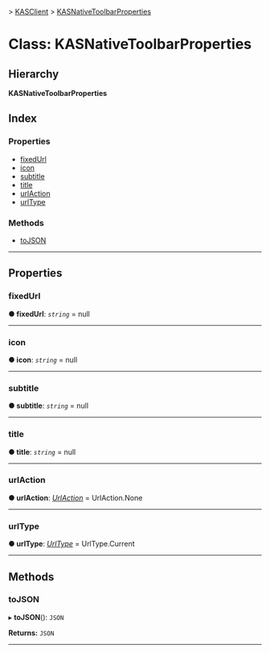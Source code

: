 [](../README.md) > [KASClient](../modules/kasclient.md) > [KASNativeToolbarProperties](../classes/kasclient.kasnativetoolbarproperties.md)

# Class: KASNativeToolbarProperties

## Hierarchy

**KASNativeToolbarProperties**

## Index

### Properties

* [fixedUrl](kasclient.kasnativetoolbarproperties.md#fixedurl)
* [icon](kasclient.kasnativetoolbarproperties.md#icon)
* [subtitle](kasclient.kasnativetoolbarproperties.md#subtitle)
* [title](kasclient.kasnativetoolbarproperties.md#title)
* [urlAction](kasclient.kasnativetoolbarproperties.md#urlaction)
* [urlType](kasclient.kasnativetoolbarproperties.md#urltype)


### Methods

* [toJSON](kasclient.kasnativetoolbarproperties.md#tojson)




---

## Properties

<a id="fixedurl"></a>

###  fixedUrl

**● fixedUrl**: *`string`* =  null

___




<a id="icon"></a>

###  icon

**● icon**: *`string`* =  null

___




<a id="subtitle"></a>

###  subtitle

**● subtitle**: *`string`* =  null

___




<a id="title"></a>

###  title

**● title**: *`string`* =  null

___




<a id="urlaction"></a>

###  urlAction

**● urlAction**: *[UrlAction](../enums/kasclient.urlaction.md)* =  UrlAction.None

___




<a id="urltype"></a>

###  urlType

**● urlType**: *[UrlType](../enums/kasclient.urltype.md)* =  UrlType.Current

___





## Methods

<a id="tojson"></a>

###  toJSON

▸ **toJSON**(): `JSON`

**Returns:** `JSON`

___





